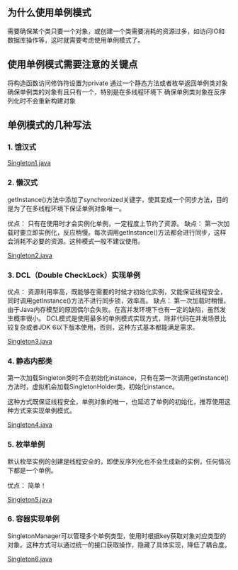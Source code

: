 ## 为什么使用单例模式
需要确保某个类只要一个对象，或创建一个类需要消耗的资源过多，如访问IO和数据库操作等，这时就需要考虑使用单例模式了。

## 使用单例模式需要注意的关键点
将构造函数访问修饰符设置为private
通过一个静态方法或者枚举返回单例类对象
确保单例类的对象有且只有一个，特别是在多线程环境下
确保单例类对象在反序列化时不会重新构建对象
## 单例模式的几种写法

### 1. 饿汉式
[Singleton1.java](/Singleton1.java)
### 2. 懒汉式
getInstance()方法中添加了synchronized关键字，使其变成一个同步方法，目的是为了在多线程环境下保证单例对象唯一。

优点： 只有在使用时才会实例化单例，一定程度上节约了资源。 
缺点： 第一次加载时要立即实例化，反应稍慢。每次调用getInstance()方法都会进行同步，这样会消耗不必要的资源。这种模式一般不建议使用。

[Singleton2.java](/Singleton2.java)
### 3. DCL（Double CheckLock）实现单例
优点： 资源利用率高，既能够在需要的时候才初始化实例，又能保证线程安全，同时调用getInstance()方法不进行同步锁，效率高。 
缺点： 第一次加载时稍慢，由于Java内存模型的原因偶尔会失败。在高并发环境下也有一定的缺陷，虽然发生概率很小。 
DCL模式是使用最多的单例模式实现方式，除非代码在并发场景比较复杂或者JDK 6以下版本使用，否则，这种方式基本都能满足需求。

[Singleton3.java](/Singleton3.java)
### 4. 静态内部类
第一次加载Singleton类时不会初始化instance，只有在第一次调用getInstance()方法时，虚拟机会加载SingletonHolder类，初始化instance。

这种方式既保证线程安全，单例对象的唯一，也延迟了单例的初始化，推荐使用这种方式来实现单例模式。

[Singleton4.java](/Singleton4.java)
### 5. 枚举单例
默认枚举实例的创建是线程安全的，即使反序列化也不会生成新的实例，任何情况下都是一个单例。

优点： 简单！

[Singleton5.java](/Singleton5.java)
### 6. 容器实现单例
SingletonManager可以管理多个单例类型，使用时根据key获取对象对应类型的对象。这种方式可以通过统一的接口获取操作，隐藏了具体实现，降低了耦合度。

[Singleton6.java](/Singleton6.java)